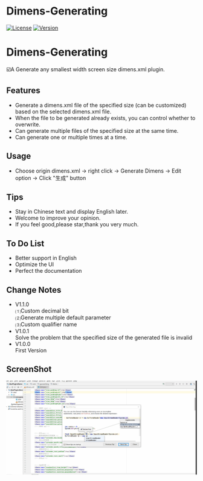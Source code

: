 
Dimens-Generating
=================
[![License][license-img]][license]
[![Version][version-img]][plugin]
 
# Dimens-Generating
:ballot_box_with_check:A Generate any smallest width screen size dimens.xml plugin.
## Features
* Generate a dimens.xml file of the specified size (can be customized) based on the selected dimens.xml file.
* When the file to be generated already exists, you can control whether to overwrite.
* Can generate multiple files of the specified size at the same time.
* Can generate one or multiple times at a time.

## Usage
* Choose origin dimens.xml -> right click -> Generate Dimens -> Edit option -> Click "生成" button

## Tips
* Stay in Chinese text and display English later.
* Welcome to improve your opinion.
* If you feel good,please star,thank you very much.

## To Do List
* Better support in English
* Optimize the UI
* Perfect the documentation

## Change Notes
* V1.1.0  
⑴Custom decimal bit   
⑵Generate multiple default parameter   
⑶Custom qualifier name  
* V1.0.1   
Solve the problem that the specified size of the generated file is invalid
* V1.0.0    
First Version

## ScreenShot
![ScreenShot](https://github.com/Wenlong-Guo/Dimens-Generating/blob/master/ScreenShot/ScreenShot.gif)

[license-img]: https://img.shields.io/badge/License-MIT-green.svg
[license]: https://github.com/Wenlong-Guo/Dimens-Generating/blob/master/LICENSE
[version-img]:https://img.shields.io/badge/Jetbrains%20Plugins-V1.1.0-blue.svg
[plugin]: https://plugins.jetbrains.com/plugin/11290

